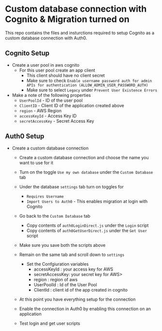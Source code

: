 # Custom database connection with Cognito & Migration turned on

This repo contains the files and insturctions required to setup Cognito as a custom database connection with Auth0.

## Cognito Setup

- Create a user pool in aws cognito
    - For this user pool create an app client
        - This client should have no client secret
        - Make sure to check `Enable username password auth for admin APIs for authentication (ALLOW_ADMIN_USER_PASSWORD_AUTH)`
        - Make sure to select `Legacy` under `Prevent User Existence Errors`
- Make a note of the following properties
    - `UserPoolId` - ID of the user pool
    - `ClientID` - Client ID of the application created above
    - `region` - AWS Region
    - `accessKeyId` - Access Key ID
    - `secretAccessKey` - Secret Access Key


## Auth0 Setup

- Create a custom database connection
    - Create a custom database connection and choose the name you want to use for it
    - Turn on the toggle `Use my own database` under the `Custom Database` tab
    - Under the database `settings` tab turn on toggles for
        - `Requires Username`
        - `Import Users to Auth0` - This enables migration at login with Cognito
    - Go back to the `Custom Database` tab 
        - Copy contents of `auth0LoginDirect.js` under the `Login` script
        - Copy contents of `auth0GetUserDirect.js` under the `Get User` script
    - Make sure you save both the scripts above
    - Remain on the same tab and scroll down to `settings`
        - Set the Confgiuration variables
            - accessKeyId : your access key for AWS
            - secretAccessKey: your secret key for AWS>
            - region : region of aws
            - UserPoolId : Id of the User Pool
            - ClientId : client id of the app created in cognito

    - At this point you have everything setup for the connection
    - Enable the connection in Auth0 by enabling this connection on an application
    - Test login and get user scripts





